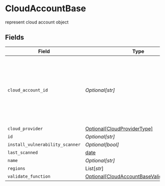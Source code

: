# CloudAccountBase

represent cloud account object


## Fields

| Field                                                                                                 | Type                                                                                                  | Required                                                                                              | Description                                                                                           |
| ----------------------------------------------------------------------------------------------------- | ----------------------------------------------------------------------------------------------------- | ----------------------------------------------------------------------------------------------------- | ----------------------------------------------------------------------------------------------------- |
| `cloud_account_id`                                                                                    | *Optional[str]*                                                                                       | :heavy_minus_sign:                                                                                    | the identifier id from the cloud account provider. account ID for AWS and subscription ID in Azure    |
| `cloud_provider`                                                                                      | [Optional[CloudProviderType]](../../models/shared/cloudprovidertype.md)                               | :heavy_minus_sign:                                                                                    | N/A                                                                                                   |
| `id`                                                                                                  | *Optional[str]*                                                                                       | :heavy_minus_sign:                                                                                    | N/A                                                                                                   |
| `install_vulnerability_scanner`                                                                       | *Optional[bool]*                                                                                      | :heavy_minus_sign:                                                                                    | N/A                                                                                                   |
| `last_scanned`                                                                                        | [date](https://docs.python.org/3/library/datetime.html#date-objects)                                  | :heavy_minus_sign:                                                                                    | N/A                                                                                                   |
| `name`                                                                                                | *Optional[str]*                                                                                       | :heavy_minus_sign:                                                                                    | N/A                                                                                                   |
| `regions`                                                                                             | List[*str*]                                                                                           | :heavy_minus_sign:                                                                                    | N/A                                                                                                   |
| `validate_function`                                                                                   | [Optional[CloudAccountBaseValidateFunction]](../../models/shared/cloudaccountbasevalidatefunction.md) | :heavy_minus_sign:                                                                                    | N/A                                                                                                   |